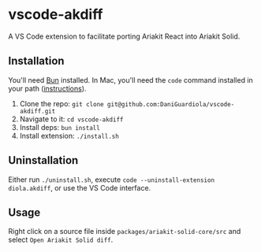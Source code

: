 # vscode-akdiff

A VS Code extension to facilitate porting Ariakit React into Ariakit Solid.

## Installation

You'll need [Bun](https://bun.sh/) installed. In Mac, you'll need the `code` command installed in your path ([instructions](https://code.visualstudio.com/docs/setup/mac#_configure-the-path-with-vs-code)).

1. Clone the repo: `git clone git@github.com:DaniGuardiola/vscode-akdiff.git`
2. Navigate to it: `cd vscode-akdiff`
3. Install deps: `bun install`
4. Install extension: `./install.sh`

## Uninstallation

Either run `./uninstall.sh`, execute `code --uninstall-extension diola.akdiff`, or use the VS Code interface.

## Usage

Right click on a source file inside `packages/ariakit-solid-core/src` and select `Open Ariakit Solid diff`.
